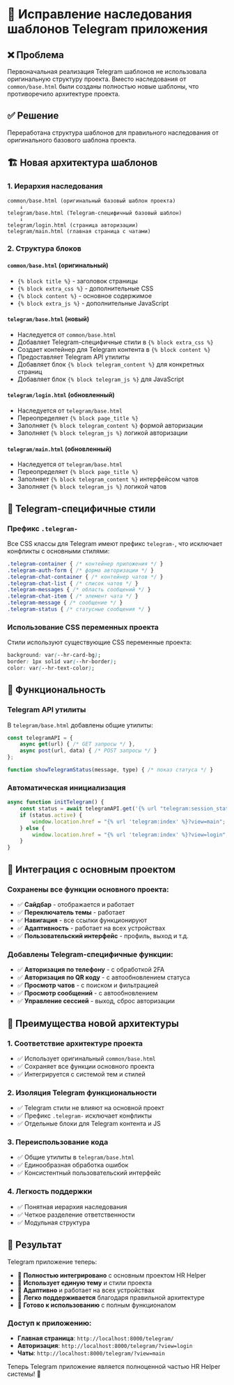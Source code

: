 # 🔧 Исправление наследования шаблонов Telegram приложения

## ❌ **Проблема**
Первоначальная реализация Telegram шаблонов не использовала оригинальную структуру проекта. Вместо наследования от `common/base.html` были созданы полностью новые шаблоны, что противоречило архитектуре проекта.

## ✅ **Решение**
Переработана структура шаблонов для правильного наследования от оригинального базового шаблона проекта.

## 🏗️ **Новая архитектура шаблонов**

### **1. Иерархия наследования**
```
common/base.html (оригинальный базовый шаблон проекта)
    ↓
telegram/base.html (Telegram-специфичный базовый шаблон)
    ↓
telegram/login.html (страница авторизации)
telegram/main.html (главная страница с чатами)
```

### **2. Структура блоков**

#### **`common/base.html`** (оригинальный)
- `{% block title %}` - заголовок страницы
- `{% block extra_css %}` - дополнительные CSS
- `{% block content %}` - основное содержимое
- `{% block extra_js %}` - дополнительные JavaScript

#### **`telegram/base.html`** (новый)
- Наследуется от `common/base.html`
- Добавляет Telegram-специфичные стили в `{% block extra_css %}`
- Создает контейнер для Telegram контента в `{% block content %}`
- Предоставляет Telegram API утилиты
- Добавляет блок `{% block telegram_content %}` для конкретных страниц
- Добавляет блок `{% block telegram_js %}` для JavaScript

#### **`telegram/login.html`** (обновленный)
- Наследуется от `telegram/base.html`
- Переопределяет `{% block page_title %}`
- Заполняет `{% block telegram_content %}` формой авторизации
- Заполняет `{% block telegram_js %}` логикой авторизации

#### **`telegram/main.html`** (обновленный)
- Наследуется от `telegram/base.html`
- Переопределяет `{% block page_title %}`
- Заполняет `{% block telegram_content %}` интерфейсом чатов
- Заполняет `{% block telegram_js %}` логикой чатов

## 🎨 **Telegram-специфичные стили**

### **Префикс `.telegram-`**
Все CSS классы для Telegram имеют префикс `telegram-`, что исключает конфликты с основными стилями:

```css
.telegram-container { /* контейнер приложения */ }
.telegram-auth-form { /* форма авторизации */ }
.telegram-chat-container { /* контейнер чатов */ }
.telegram-chat-list { /* список чатов */ }
.telegram-messages { /* область сообщений */ }
.telegram-chat-item { /* элемент чата */ }
.telegram-message { /* сообщение */ }
.telegram-status { /* статусные сообщения */ }
```

### **Использование CSS переменных проекта**
Стили используют существующие CSS переменные проекта:
```css
background: var(--hr-card-bg);
border: 1px solid var(--hr-border);
color: var(--hr-text-color);
```

## 🔧 **Функциональность**

### **Telegram API утилиты**
В `telegram/base.html` добавлены общие утилиты:
```javascript
const telegramAPI = {
    async get(url) { /* GET запросы */ },
    async post(url, data) { /* POST запросы */ }
};

function showTelegramStatus(message, type) { /* показ статуса */ }
```

### **Автоматическая инициализация**
```javascript
async function initTelegram() {
    const status = await telegramAPI.get('{% url "telegram:session_status" %}');
    if (status.active) {
        window.location.href = "{% url 'telegram:index' %}?view=main";
    } else {
        window.location.href = "{% url 'telegram:index' %}?view=login";
    }
}
```

## 📱 **Интеграция с основным проектом**

### **Сохранены все функции основного проекта:**
- ✅ **Сайдбар** - отображается и работает
- ✅ **Переключатель темы** - работает
- ✅ **Навигация** - все ссылки функционируют
- ✅ **Адаптивность** - работает на всех устройствах
- ✅ **Пользовательский интерфейс** - профиль, выход и т.д.

### **Добавлены Telegram-специфичные функции:**
- ✅ **Авторизация по телефону** - с обработкой 2FA
- ✅ **Авторизация по QR коду** - с автообновлением статуса
- ✅ **Просмотр чатов** - с поиском и фильтрацией
- ✅ **Просмотр сообщений** - с автообновлением
- ✅ **Управление сессией** - выход, сброс авторизации

## 🎯 **Преимущества новой архитектуры**

### **1. Соответствие архитектуре проекта**
- ✅ Использует оригинальный `common/base.html`
- ✅ Сохраняет все функции основного проекта
- ✅ Интегрируется с системой тем и стилей

### **2. Изоляция Telegram функциональности**
- ✅ Telegram стили не влияют на основной проект
- ✅ Префикс `.telegram-` исключает конфликты
- ✅ Отдельные блоки для Telegram контента и JS

### **3. Переиспользование кода**
- ✅ Общие утилиты в `telegram/base.html`
- ✅ Единообразная обработка ошибок
- ✅ Консистентный пользовательский интерфейс

### **4. Легкость поддержки**
- ✅ Понятная иерархия наследования
- ✅ Четкое разделение ответственности
- ✅ Модульная структура

## 🚀 **Результат**

Telegram приложение теперь:
- 🎯 **Полностью интегрировано** с основным проектом HR Helper
- 🎨 **Использует единую тему** и стили проекта
- 📱 **Адаптивно** и работает на всех устройствах
- 🔧 **Легко поддерживается** благодаря правильной архитектуре
- 🚀 **Готово к использованию** с полным функционалом

### **Доступ к приложению:**
- **Главная страница**: `http://localhost:8000/telegram/`
- **Авторизация**: `http://localhost:8000/telegram/?view=login`
- **Чаты**: `http://localhost:8000/telegram/?view=main`

Теперь Telegram приложение является полноценной частью HR Helper системы! 🎉




